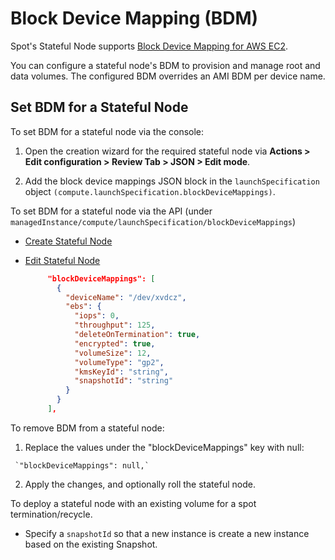 <meta name="robots" content="noindex">

# Block Device Mapping (BDM)

Spot's Stateful Node supports [Block Device Mapping for AWS EC2](https://docs.aws.amazon.com/AWSEC2/latest/UserGuide/block-device-mapping-concepts.html).

You can configure a stateful node's BDM to provision and manage root and data volumes. 
The configured BDM overrides an AMI BDM per device name.

## Set BDM for a Stateful Node

To set BDM for a stateful node via the console:

  1. Open the creation wizard for the required stateful node via **Actions > Edit configuration > Review Tab > JSON > Edit mode**.
        
  2. Add the block device mappings JSON block in the `launchSpecification` object `(compute.launchSpecification.blockDeviceMappings)`.

To set BDM for a stateful node via the API (under `managedInstance/compute/launchSpecification/blockDeviceMappings`)

* [Create Stateful Node](https://docs.spot.io/api/#tag/Stateful-Node-AWS/operation/AWSManagedInstanceCreate)

* [Edit Stateful Node](https://docs.spot.io/api/#tag/Stateful-Node-AWS/operation/AWSManagedInstanceUpdate)

   ```json
        "blockDeviceMappings": [
          {
            "deviceName": "/dev/xvdcz",
            "ebs": {
              "iops": 0,
              "throughput": 125,
              "deleteOnTermination": true,
              "encrypted": true,
              "volumeSize": 12,
              "volumeType": "gp2",
              "kmsKeyId": "string",
              "snapshotId": "string"
            }
          }
        ],
  ```
To remove BDM from a stateful node:

   1. Replace the values under the "blockDeviceMappings" key with null:

     `"blockDeviceMappings": null,`

   2. Apply the changes, and optionally roll the stateful node.


To deploy a stateful node with an existing volume for a spot termination/recycle.

   * Specify a `snapshotId` so that a new instance is create a new instance based on the existing Snapshot.

